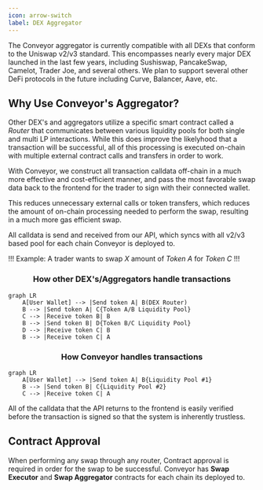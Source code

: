 ```yaml
---
icon: arrow-switch
label: DEX Aggregator
---
```


The Conveyor aggregator is currently compatible with all DEXs that conform to the Uniswap v2/v3 standard. This encompasses nearly every major DEX launched in the last few years, including Sushiswap, PancakeSwap, Camelot, Trader Joe, and several others. We plan to support several other DeFi protocols in the future including Curve, Balancer, Aave, etc.

## Why Use Conveyor's Aggregator?

Other DEX's and aggregators utilize a specific smart contract called a _Router_ that communicates between various liquidity pools for both single and multi LP interactions. While this does improve the likelyhood that a transaction will be successful, all of this processing is executed on-chain with multiple external contract calls and transfers in order to work.

With Conveyor, we construct all transaction calldata off-chain in a much more effective and cost-efficient manner, and pass the most favorable swap data back to the frontend for the trader to sign with their connected wallet.

This reduces unnecessary external calls or token transfers, which reduces the amount of on-chain processing needed to perform the swap, resulting in a much more gas efficient swap.

All calldata is send and received from our API, which syncs with all v2/v3 based pool for each chain Conveyor is deployed to.

!!! Example: A trader wants to swap _X_ amount of _Token A_ for _Token C_
!!!

### <center>How other DEX's/Aggregators handle transactions</center>

```mermaid
graph LR
    A[User Wallet] --> |Send token A| B(DEX Router)
    B --> |Send token A| C{Token A/B Liquidity Pool}
    C --> |Receive token B| B
    B --> |Send token B| D{Token B/C Liquidity Pool}
    D --> |Receive token C| B
    B --> |Receive token C| A
```

### <center>How Conveyor handles transactions</center>

```mermaid
graph LR
    A[User Wallet] --> |Send token A| B{Liquidity Pool #1}
    B --> |Send token B| C{Liquidity Pool #2}
    C --> |Receive token C| A
```

All of the calldata that the API returns to the frontend is easily verified before the transaction is signed so that the system is inherently trustless.

## Contract Approval

When performing any swap through any router, Contract approval is required in order for the swap to be successful. Conveyor has **Swap Executor** and **Swap Aggregator** contracts for each chain its deployed to.
